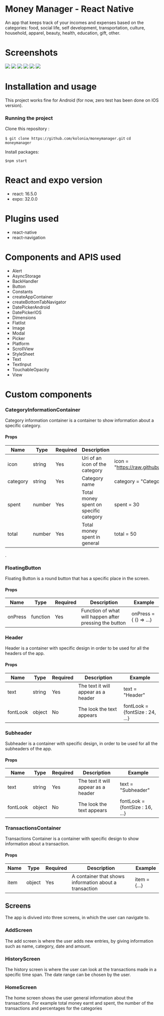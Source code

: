 # Money Manager - React Native
An app that keeps track of your incomes and expenses based on the categories: food, social life, self development, transportation, culture, household, apparel, beauty, health, education, gift, other.

# Screenshots

![](https://github.com/kolonia/icons/blob/master/screenshots/57180256_2576649529076150_7396967297656553472_n.jpg)
![](https://github.com/kolonia/icons/blob/master/screenshots/56749059_411714619629759_6965306299676360704_n.jpg)
![](https://github.com/kolonia/icons/blob/master/screenshots/56881430_431550644283839_4369319300222156800_n.jpg)
![](https://github.com/kolonia/icons/blob/master/screenshots/56894554_587222708354560_1943551660118769664_n.jpg)
![](https://github.com/kolonia/icons/blob/master/screenshots/57000766_354440865185801_1666268970920968192_n.jpg)
![](https://github.com/kolonia/icons/blob/master/screenshots/56734862_2247082908877239_1913743337249046528_n.jpg)

# Installation and usage

This project works fine for Android (for now, zero test has been done on IOS version).

### Running the project 
Clone this repository :

`$ git clone https://github.com/kolonia/moneymanager.git`
`cd moneymanager`

Install packages:

`$npm start`

# React and expo version
- react: 16.5.0
- expo: 32.0.0

# Plugins used
- react-native
- react-navigation


# Components and APIS used

- Alert
- AsyncStorage
- BackHandler
- Button
- Constants
- createAppContainer
- createBottomTabNavigator
- DatePickerAndroid
- DatePickerIOS
- Dimensions
- Flatlist
- Image
- Modal
- Picker
- Platform
- ScrollView
- StyleSheet
- Text
- TextInput
- TouchableOpacity
- View

# Custom components

### CategoryInformationContainer

Category information container is a container to show information about a specific category.

#### Props
Name | Type | Required | Description | Example
------------- | ------------- |------------- | -------------| -------------
icon | string | Yes | Uri of an icon of the category | icon = "https://raw.githubusercontent.com/kolonia/icons/master/icon.png"
category | string | Yes | Category name | category = "Category"
spent | number | Yes | Total money spent on specific category | spent = 30
total | number | Yes | Total money spent in general | total = 50

.
### FloatingButton
Floating Button is a round button that has a specific place in the screen.
#### Props

Name | Type | Required | Description | Example
------------- | ------------- |------------- | -------------| -------------
onPress | function | Yes | Function of what will happen after pressing the button | onPress = { () => ...}


### Header
Header is a container with specific design in order to be used for all the headers of the app.
#### Props

Name | Type | Required | Description | Example
------------- | ------------- |------------- | -------------| -------------
text | string | Yes | The text it will appear as a header | text = "Header"
fontLook | object | No | The look the text appears | fontLook = {fontSize : 24, ...}

### Subheader
Subheader is a container with specific design, in order to be used for all the subheaders of the app.

#### Props

Name | Type | Required | Description | Example
------------- | ------------- |------------- | -------------| -------------
text | string | Yes | The text it will appear as a header | text = "Subheader"
fontLook | object | No | The look the text appears | fontLook = {fontSize : 16, ...}

### TransactionsContainer
Transactions Container is a container with specific design to show information about a transaction.
#### Props

Name | Type | Required | Description | Example
------------- | ------------- |------------- | -------------| -------------
item | object | Yes | A container that shows information about a transaction | item = {...}

## Screens
The app is divived into three screens, in which the user can navigate to.

### AddScreen

The add screen is where the user adds new entries, by giving information such as name, category, date and amount.

### HistoryScreen

The history screen is where the user can look at the transactions made in a specific time span. The date range can be chosen by the user.

### HomeScreen

The home screen shows the user general information about the transactions. For example total money earnt and spent, the number of the transactions and percentages for the categories

